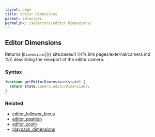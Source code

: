 ```yaml
---
layout: page
title: Editor Dimensions
parent: Selectors
permalink: /selectors/editor_dimensions/
---
```


## Editor Dimensions

Returns [`Dimensions`]({{ site.baseurl }}{% link pages/external/camera.md %}) describing the viewport of the editor camera.

### Syntax

```js
function getEditorDimensions(state) {
  return state.camera.editorDimensions;
}
```

### Related

- [editor_follower_focus](./editor_follower_focus.md)
- [editor_position](./editor_position.md)
- [editor_zoom](./editor_zoom.md)
- [playback_dimensions](./playback_dimensions.md)
